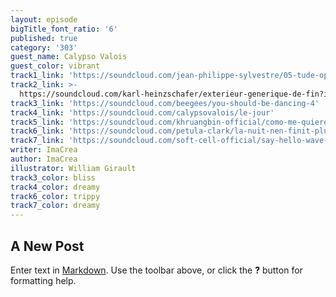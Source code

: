 ```yaml
---
layout: episode
bigTitle_font_ratio: '6'
published: true
category: '303'
guest_name: Calypso Valois
guest_color: vibrant
track1_link: 'https://soundcloud.com/jean-philippe-sylvestre/05-tude-op-25-no-11-vent'
track2_link: >-
  https://soundcloud.com/karl-heinzschafer/exterieur-generique-de-fin?in=karl-heinzschafer/sets/exterieur-nuit-polar-original
track3_link: 'https://soundcloud.com/beegees/you-should-be-dancing-4'
track4_link: 'https://soundcloud.com/calypsovalois/le-jour'
track5_link: 'https://soundcloud.com/khruangbin-official/como-me-quieres'
track6_link: 'https://soundcloud.com/petula-clark/la-nuit-nen-finit-plus'
track7_link: 'https://soundcloud.com/soft-cell-official/say-hello-wave-goodbye-7'
writer: ImaCrea
author: ImaCrea
illustrator: William Girault
track3_color: bliss
track4_color: dreamy
track6_color: trippy
track7_color: dreamy
---
```

## A New Post

Enter text in [Markdown](http://daringfireball.net/projects/markdown/). Use the toolbar above, or click the **?** button for formatting help.
